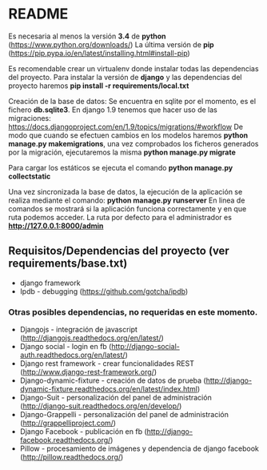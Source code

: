 # README #

Es necesaria al menos la versión **3.4** de **python** (https://www.python.org/downloads/)
La última versión de **pip** (https://pip.pypa.io/en/latest/installing.html#install-pip)

Es recomendable crear un virtualenv donde instalar todas las dependencias del proyecto.
Para instalar la versión de **django** y las dependencias del proyecto haremos **pip install -r requirements/local.txt** 

Creación de la base de datos:
Se encuentra en sqlite por el momento, es el fichero **db.sqlite3**.
En django 1.9 tenemos que hacer uso de las migraciones: https://docs.djangoproject.com/en/1.9/topics/migrations/#workflow
De modo que cuando se efectuen cambios en los modelos haremos **python manage.py makemigrations**, una vez comprobados
los ficheros generados por la migración, ejecutaremos la misma **python manage.py migrate**

Para cargar los estáticos se ejecuta el comando **python manage.py collectstatic**

Una vez sincronizada la base de datos, la ejecución de la aplicación se realiza mediante el comando: **python manage.py runserver**
En linea de comandos se mostrará si la aplicación funciona correctamente y en que ruta podemos acceder.
La ruta por defecto para el administrador es **http://127.0.0.1:8000/admin**


## Requisitos/Dependencias del proyecto (ver requirements/base.txt)

 * django framework
 * Ipdb - debugging (https://github.com/gotcha/ipdb)
 
### Otras posibles dependencias, no requeridas en este momento.
 
 * Djangojs - integración de javascript (http://djangojs.readthedocs.org/en/latest/)
 * Django social - login en fb (http://django-social-auth.readthedocs.org/en/latest/)
 * Django rest framework - crear funcionalidades REST (http://www.django-rest-framework.org/) 
 * Django-dynamic-fixture - creación de datos de prueba (http://django-dynamic-fixture.readthedocs.org/en/latest/index.html)
 * Django-Suit - personalización del panel de administración (http://django-suit.readthedocs.org/en/develop/)
 * Django-Grappelli - personalización del panel de administración (http://grappelliproject.com/)
 * Django Facebook - publicación en fb (http://django-facebook.readthedocs.org/)
 * Pillow - procesamiento de imágenes y dependencia de django facebook (http://pillow.readthedocs.org/)
